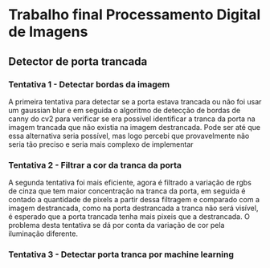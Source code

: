 # Trabalho final Processamento Digital de Imagens
## Detector de porta trancada

### Tentativa 1 - Detectar bordas da imagem
A primeira tentativa para detectar se a porta estava trancada ou não foi usar um gaussian blur
e em seguida o algoritmo de detecção de bordas de canny do cv2 para verificar se era possível
identificar a tranca da porta na imagem trancada que não existia na imagem destrancada. Pode
ser até que essa alternativa seria possível, mas logo percebi que provavelmente não seria tão
preciso e seria mais complexo de implementar

### Tentativa 2 - Filtrar a cor da tranca da porta
A segunda tentativa foi mais eficiente, agora é filtrado a variação de rgbs de cinza que tem maior
concentração na tranca da porta, em seguida é contado a quantidade de pixels a partir dessa filtragem
e comparado com a imagem destrancada, como na porta destrancada a tranca não será visível, é esperado
que a porta trancada tenha mais pixeis que a destrancada. O problema desta tentativa se dá por conta
da variação de cor pela iluminação diferente.

### Tentativa 3 - Detectar porta tranca por machine learning